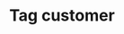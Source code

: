 ---
title: Tag customer
excerpt: ''
deprecated: false
hidden: true
metadata:
  title: ''
  description: ''
  robots: index
next:
  description: ''
---